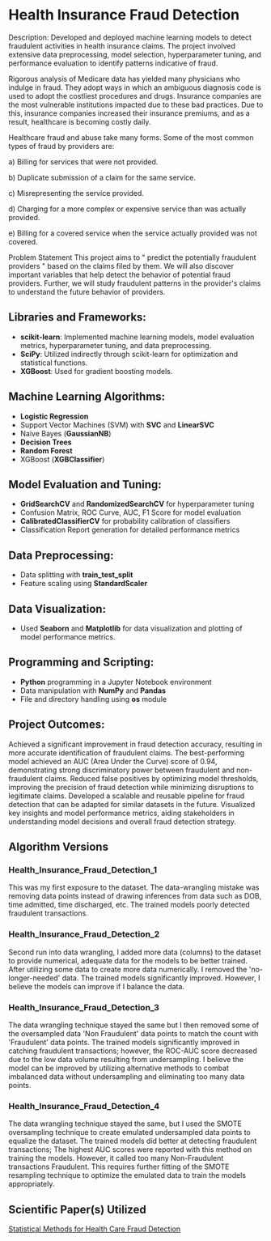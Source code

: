 # Health Insurance Fraud Detection

Description: Developed and deployed machine learning models to detect fraudulent activities in health insurance claims. The project involved extensive data preprocessing, model selection, hyperparameter tuning, and performance evaluation to identify patterns indicative of fraud.

Rigorous analysis of Medicare data has yielded many physicians who indulge in fraud. They adopt ways in which an ambiguous diagnosis code is used to adopt the costliest procedures and drugs. Insurance companies are the most vulnerable institutions impacted due to these bad practices. Due to this, insurance companies increased their insurance premiums, and as a result, healthcare is becoming costly daily.

Healthcare fraud and abuse take many forms. Some of the most common types of fraud by providers are:

a) Billing for services that were not provided.

b) Duplicate submission of a claim for the same service.

c) Misrepresenting the service provided.

d) Charging for a more complex or expensive service than was actually provided.

e) Billing for a covered service when the service actually provided was not covered.

Problem Statement
This project aims to " predict the potentially fraudulent providers " based on the claims filed by them. We will also discover important variables that help detect the behavior of potential fraud providers. Further, we will study fraudulent patterns in the provider's claims to understand the future behavior of providers.


## Libraries and Frameworks:

- **scikit-learn**: Implemented machine learning models, model evaluation metrics, hyperparameter tuning, and data preprocessing.
- **SciPy**: Utilized indirectly through scikit-learn for optimization and statistical functions.
- **XGBoost**: Used for gradient boosting models.

## Machine Learning Algorithms:

- **Logistic Regression**
- Support Vector Machines (SVM) with **SVC** and **LinearSVC**
- Naive Bayes (**GaussianNB**)
- **Decision Trees**
- **Random Forest**
- XGBoost (**XGBClassifier**)

## Model Evaluation and Tuning:

- **GridSearchCV** and **RandomizedSearchCV** for hyperparameter tuning
- Confusion Matrix, ROC Curve, AUC, F1 Score for model evaluation
- **CalibratedClassifierCV** for probability calibration of classifiers
- Classification Report generation for detailed performance metrics

## Data Preprocessing:
- Data splitting with **train_test_split**
- Feature scaling using **StandardScaler**

## Data Visualization:

- Used **Seaborn** and **Matplotlib** for data visualization and plotting of model performance metrics.

## Programming and Scripting:

- **Python** programming in a Jupyter Notebook environment
- Data manipulation with **NumPy** and **Pandas**
- File and directory handling using **os** module

## Project Outcomes:

Achieved a significant improvement in fraud detection accuracy, resulting in more accurate identification of fraudulent claims.
The best-performing model achieved an AUC (Area Under the Curve) score of 0.94, demonstrating strong discriminatory power between fraudulent and non-fraudulent claims.
Reduced false positives by optimizing model thresholds, improving the precision of fraud detection while minimizing disruptions to legitimate claims.
Developed a scalable and reusable pipeline for fraud detection that can be adapted for similar datasets in the future.
Visualized key insights and model performance metrics, aiding stakeholders in understanding model decisions and overall fraud detection strategy.

## Algorithm Versions 
### Health_Insurance_Fraud_Detection_1
This was my first exposure to the dataset. The data-wrangling mistake was removing data points instead of drawing inferences from data such as DOB, time admitted, time discharged, etc. The trained models poorly detected fraudulent transactions.

### Health_Insurance_Fraud_Detection_2
Second run into data wrangling, I added more data (columns) to the dataset to provide numerical, adequate data for the models to be better trained. After utilizing some data to create more data numerically. I removed the 'no-longer-needed' data. The trained models significantly improved. However, I believe the models can improve if I balance the data.

### Health_Insurance_Fraud_Detection_3
The data wrangling technique stayed the same but I then removed some of the oversampled data 'Non Fraudulent' data points to match the count with 'Fraudulent' data points. The trained models significantly improved in catching fraudulent transactions; however, the ROC-AUC score decreased due to the low data volume resulting from undersampling. I believe the model can be improved by utilizing alternative methods to combat imbalanced data without undersampling and eliminating too many data points.

### Health_Insurance_Fraud_Detection_4
The data wrangling technique stayed the same, but I used the SMOTE oversampling technique to create emulated undersampled data points to equalize the dataset. The trained models did better at detecting fraudulent transactions; The highest AUC scores were reported with this method on training the models. However, it called too many Non-Fraudulent transactions Fraudulent. This requires further fitting of the SMOTE resampling technique to optimize the emulated data to train the models appropriately.

## Scientific Paper(s) Utilized
[Statistical Methods for Health Care Fraud Detection](https://cpb-us-w2.wpmucdn.com/sites.gatech.edu/dist/4/216/files/2015/09/p70-Statistical-Methods-for-Health-Care-Fraud-Detection.pdf)
